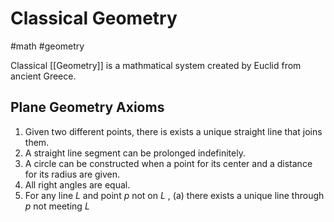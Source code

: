 # Classical Geometry
#math #geometry

Classical [[Geometry]] is a mathmatical system created by Euclid from ancient Greece.

## Plane Geometry Axioms

1. Given two different points, there is exists a unique straight line that joins them.
2. A straight line segment can be prolonged indefinitely.
3. A circle can be constructed when a point for its center and a distance for its radius are given.
4. All right angles are equal.
5. For any line $L$ and point $p$ not on $L$ , (a) there exists a unique line through $p$ not meeting $L$